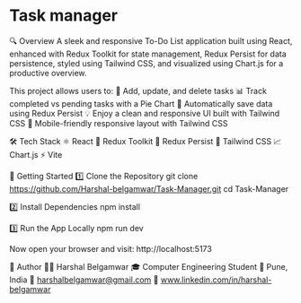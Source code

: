 # Task manager 

🔍 Overview
A sleek and responsive To-Do List application built using React, enhanced with Redux Toolkit for state management, Redux Persist for data persistence, styled using Tailwind CSS, and visualized using Chart.js for a productive overview.

This project allows users to:
📝 Add, update, and delete tasks
📊 Track completed vs pending tasks with a Pie Chart
💾 Automatically save data using Redux Persist
💡 Enjoy a clean and responsive UI built with Tailwind CSS
📱 Mobile-friendly responsive layout with Tailwind CSS

🛠️ Tech Stack
⚛️ React
🧠 Redux Toolkit
💾 Redux Persist
🎨 Tailwind CSS
📈 Chart.js
⚡ Vite

🚀 Getting Started
1️⃣ Clone the Repository
git clone https://github.com/Harshal-belgamwar/Task-Manager.git
cd Task-Manager

2️⃣ Install Dependencies
npm install

3️⃣ Run the App Locally
npm run dev

Now open your browser and visit: http://localhost:5173

👤 Author
👨‍💻 Harshal Belgamwar
🎓 Computer Engineering Student
📍 Pune, India
📧 harshalbelgamwar@gmail.com
🔗 www.linkedin.com/in/harshal-belgamwar
